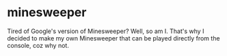# minesweeper
Tired of Google's version of Minesweeper? Well, so am I. That's why I decided to make my own Minesweeper that can be played directly from the console, coz why not.
